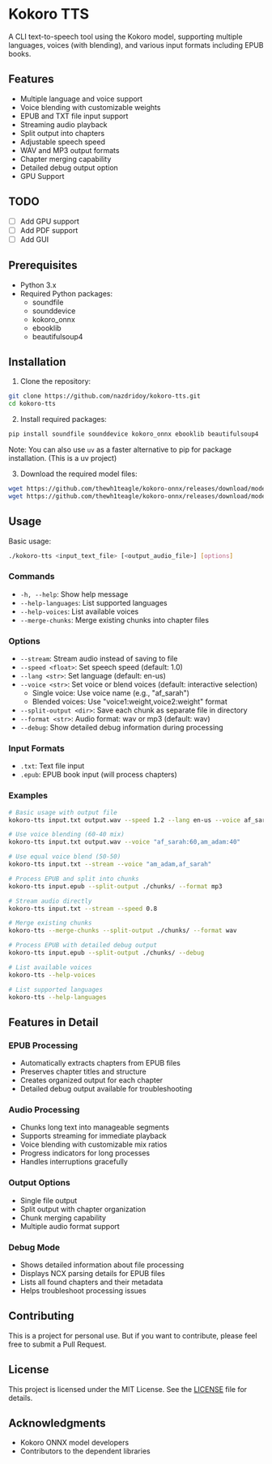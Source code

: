 # Kokoro TTS

A CLI text-to-speech tool using the Kokoro model, supporting multiple languages, voices (with blending), and various input formats including EPUB books.

## Features

- Multiple language and voice support
- Voice blending with customizable weights
- EPUB and TXT file input support
- Streaming audio playback
- Split output into chapters
- Adjustable speech speed
- WAV and MP3 output formats
- Chapter merging capability
- Detailed debug output option
- GPU Support

## TODO

- [ ] Add GPU support
- [ ] Add PDF support
- [ ] Add GUI

## Prerequisites

- Python 3.x
- Required Python packages:
  - soundfile
  - sounddevice
  - kokoro_onnx
  - ebooklib
  - beautifulsoup4

## Installation

1. Clone the repository:
```bash
git clone https://github.com/nazdridoy/kokoro-tts.git
cd kokoro-tts
```

2. Install required packages:
```bash
pip install soundfile sounddevice kokoro_onnx ebooklib beautifulsoup4
```
Note: You can also use `uv` as a faster alternative to pip for package installation. (This is a uv project)

3. Download the required model files:
```bash
wget https://github.com/thewh1teagle/kokoro-onnx/releases/download/model-files/voices.json
wget https://github.com/thewh1teagle/kokoro-onnx/releases/download/model-files/kokoro-v0_19.onnx
```

## Usage

Basic usage:
```bash
./kokoro-tts <input_text_file> [<output_audio_file>] [options]
```

### Commands

- `-h, --help`: Show help message
- `--help-languages`: List supported languages
- `--help-voices`: List available voices
- `--merge-chunks`: Merge existing chunks into chapter files

### Options

- `--stream`: Stream audio instead of saving to file
- `--speed <float>`: Set speech speed (default: 1.0)
- `--lang <str>`: Set language (default: en-us)
- `--voice <str>`: Set voice or blend voices (default: interactive selection)
  - Single voice: Use voice name (e.g., "af_sarah")
  - Blended voices: Use "voice1:weight,voice2:weight" format
- `--split-output <dir>`: Save each chunk as separate file in directory
- `--format <str>`: Audio format: wav or mp3 (default: wav)
- `--debug`: Show detailed debug information during processing

### Input Formats

- `.txt`: Text file input
- `.epub`: EPUB book input (will process chapters)

### Examples

```bash
# Basic usage with output file
kokoro-tts input.txt output.wav --speed 1.2 --lang en-us --voice af_sarah

# Use voice blending (60-40 mix)
kokoro-tts input.txt output.wav --voice "af_sarah:60,am_adam:40"

# Use equal voice blend (50-50)
kokoro-tts input.txt --stream --voice "am_adam,af_sarah"

# Process EPUB and split into chunks
kokoro-tts input.epub --split-output ./chunks/ --format mp3

# Stream audio directly
kokoro-tts input.txt --stream --speed 0.8

# Merge existing chunks
kokoro-tts --merge-chunks --split-output ./chunks/ --format wav

# Process EPUB with detailed debug output
kokoro-tts input.epub --split-output ./chunks/ --debug

# List available voices
kokoro-tts --help-voices

# List supported languages
kokoro-tts --help-languages
```

## Features in Detail

### EPUB Processing
- Automatically extracts chapters from EPUB files
- Preserves chapter titles and structure
- Creates organized output for each chapter
- Detailed debug output available for troubleshooting

### Audio Processing
- Chunks long text into manageable segments
- Supports streaming for immediate playback
- Voice blending with customizable mix ratios
- Progress indicators for long processes
- Handles interruptions gracefully

### Output Options
- Single file output
- Split output with chapter organization
- Chunk merging capability
- Multiple audio format support

### Debug Mode
- Shows detailed information about file processing
- Displays NCX parsing details for EPUB files
- Lists all found chapters and their metadata
- Helps troubleshoot processing issues

## Contributing

This is a project for personal use. But if you want to contribute, please feel free to submit a Pull Request.

## License

This project is licensed under the MIT License. See the [LICENSE](LICENSE) file for details.

## Acknowledgments

- Kokoro ONNX model developers
- Contributors to the dependent libraries
